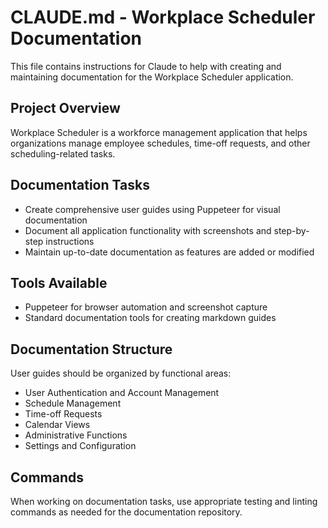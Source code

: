 # CLAUDE.md - Workplace Scheduler Documentation

This file contains instructions for Claude to help with creating and maintaining documentation for the Workplace Scheduler application.

## Project Overview
Workplace Scheduler is a workforce management application that helps organizations manage employee schedules, time-off requests, and other scheduling-related tasks.

## Documentation Tasks
- Create comprehensive user guides using Puppeteer for visual documentation
- Document all application functionality with screenshots and step-by-step instructions
- Maintain up-to-date documentation as features are added or modified

## Tools Available
- Puppeteer for browser automation and screenshot capture
- Standard documentation tools for creating markdown guides

## Documentation Structure
User guides should be organized by functional areas:
- User Authentication and Account Management
- Schedule Management
- Time-off Requests
- Calendar Views
- Administrative Functions
- Settings and Configuration

## Commands
When working on documentation tasks, use appropriate testing and linting commands as needed for the documentation repository.